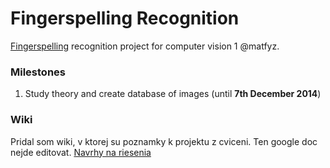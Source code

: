 Fingerspelling Recognition
==============================

[Fingerspelling](http://en.wikipedia.org/wiki/Fingerspelling) recognition project for computer vision 1 @matfyz.

### Milestones

1. Study theory and create database of images (until __7th December 2014__)


### Wiki

Pridal som wiki, v ktorej su poznamky k projektu z cviceni. Ten google doc nejde editovat.
[Navrhy na riesenia](https://github.com/darjanin/cv1-fingerspelling-recognition/wiki/Navrhy-na-riesenia)
